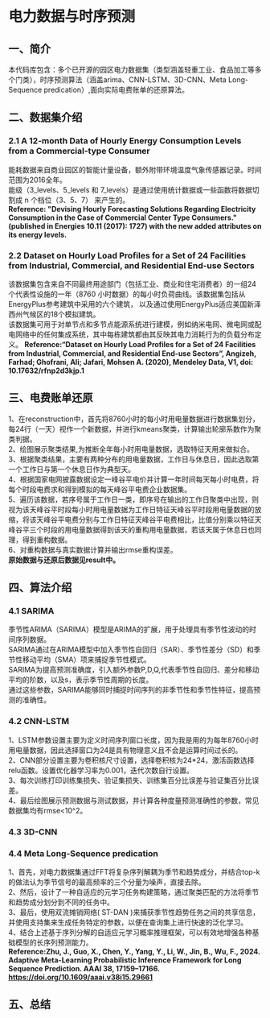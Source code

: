 # 电力数据与时序预测
## 一、简介
本代码库包含：多个已开源的园区电力数据集（类型涵盖轻重工业、食品加工等多个门类），时序预测算法（涵盖arima、CNN-LSTM、3D-CNN、Meta Long-Sequence predication）,面向实际电费账单的还原算法。
## 二、数据集介绍
### 2.1 A 12-month Data of Hourly Energy Consumption Levels from a Commercial-type Consumer ###
能耗数据来自商业园区的智能计量设备，额外附带环境温度气象传感器记录。时间范围为2016全年。  
能级（3_levels、5_levels 和 7_levels）是通过使用统计数据或一些函数将数据切割成 n 个档位（3、5、7） 来产生的。  
**Reference: "Devising Hourly Forecasting Solutions Regarding Electricity Consumption in the Case of Commercial Center Type Consumers." 
(published in Energies 10.11 (2017): 1727) with the new added attributes on its energy levels.**


### 2.2 Dataset on Hourly Load Profiles for a Set of 24 Facilities from Industrial, Commercial, and Residential End-use Sectors ###
该数据集包含来自不同最终用途部门（包括工业、商业和住宅消费者）的一组24个代表性设施的一年（8760 小时数据）的每小时负荷曲线。该数据集包括从EnergyPlus参考建筑中采用的六个建筑，
以及通过使用EnergyPlus适应美国新泽西州气候区的18个模拟建筑。  
该数据集可用于对单节点和多节点能源系统进行建模，例如纳米电网、微电网或配电网络中的任何集成系统，其中每栋建筑都由其反映其电力消耗行为的负载分布定义。
**Reference:“Dataset on Hourly Load Profiles for a Set of 24 Facilities from Industrial, Commercial,
and Residential End-use Sectors”, Angizeh, Farhad; Ghofrani, Ali; Jafari, Mohsen A. (2020), Mendeley Data, V1, doi: 10.17632/rfnp2d3kjp.1**


## 三、电费账单还原
1、在reconstruction中，首先将8760小时的每小时用电量数据进行数据集划分，每24行（一天）视作一个新数据，并进行kmeans聚类，计算输出轮廓系数作为聚类判据。  
2、绘图展示聚类结果,为推断全年每小时用电量数据，选取特征天用来做拟合。  
3、根据聚类结果，主要有两种分布的用电量数据，工作日与休息日，因此选取第一个工作日与第一个休息日作为典型天。  
4、根据国家电网披露数据设定一峰谷平电价并计算一年时间每天每小时电费，将每个时段电费求和得到模拟的每天峰谷平电费企业数据集。  
5、遍历该数据，若序号属于工作日一类，即序号在输出的工作日聚类中出现，则视为该天峰谷平时段每小时用电量数据为工作日特征天峰谷平时段用电量数据的放缩，将该天峰谷平电费分别与工作日特征天峰谷平电费相比，比值分别乘以特征天峰谷平三个时段的用电量数据得到该天的重构用电量数据，若该天属于休息日也同理，得到重构数据。  
6、对重构数据与真实数据计算并输出rmse重构误差。  
**原始数据与还原后数据见result中。**

## 四、算法介绍
### 4.1 SARIMA ###
季节性ARIMA（SARIMA）模型是ARIMA的扩展，用于处理具有季节性波动的时间序列数据。  
SARIMA通过在ARIMA模型中加入季节性自回归（SAR）、季节性差分（SD）和季节性移动平均（SMA）项来捕捉季节性模式。  
SARIMA为提高预测准确度，引入额外参数P,D,Q,代表季节性自回归、差分和移动平均的阶数，以及s，表示季节性周期的长度。  
通过这些参数，SARIMA能够同时捕捉时间序列的非季节性和季节性特征，提高预测的准确性。
### 4.2 CNN-LSTM ###
1、LSTM参数设置主要为定义时间序列窗口长度，因为我是用的为每年8760小时用电量数据，因此选择窗口为24是具有物理意义且不会是运算时间过长的。  
2、CNN部分设置主要为卷积核尺寸设置，选择卷积核为24*24，激活函数选择relu函数。设置优化器学习率为0.001，迭代次数自行设置。  
3、每次训练打印训练集损失、验证集损失、训练集百分比误差与验证集百分比误差。  
4、最后绘图展示预测数据与测试数据，并计算各种度量预测准确性的参数，常见数据集均有rmse<10^2。
### 4.3 3D-CNN ###
### 4.4 Meta Long-Sequence predication ###
1、首先，对电力数据集通过FFT将复杂序列解耦为季节和趋势成分，并结合top-k的做法认为季节信号的最高频率的三个分量为噪声，直接去除。  
2、然后，设计了一种自适应的元学习任务构建策略，通过聚类匹配的方法将季节和趋势成分划分到不同的任务中。  
3、最后，使用双流摊销网络( ST-DAN )来捕获季节性趋势任务之间的共享信息，并使用支持集来生成任务特定的参数，以便在查询集上进行快速的泛化学习。  
4、结合上述基于序列分解的自适应元学习概率推理框架，可以有效地增强各种基础模型的长序列预测能力。  
**Reference:Zhu, J., Guo, X., Chen, Y., Yang, Y., Li, W., Jin, B., Wu, F., 2024. Adaptive Meta-Learning Probabilistic Inference Framework for Long Sequence Prediction. AAAI 38, 17159–17166. https://doi.org/10.1609/aaai.v38i15.29661**
## 五、总结
